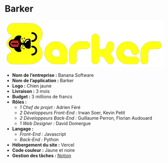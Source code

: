 # Barker
[![](media/barker-logo.png)](https://barker-guillaumeperron.vercel.app/)
- **Nom de l’entreprise :** Banana Software
- **Nom de l’application :** Barker
- **Logo :** Chien jaune  
- **Livraison :** 3 mois
- **Budget :** 3 millions de francs
- **Rôles :**
  -	*1 Chef de projet :* Adrien Féré
  -	*2 Développeurs Front-End :* Irwan Soer, Kevin Petit
  -	*2 Développeurs Back-End :* Guillaume Perron, Florian Audouard
  -	*1 Web Designer :* David Domergue
- **Langage :**
  -	*Front-End :* Javascript
  -	*Back-End :* Python
- **Hébergement du site :** Vercel
- **Code couleur :** Jaune et noire
- **Gestion des tâches :** [Notion](https://www.notion.so/barker-app/442e4bcd0ca04b71a3a1025f0861f070?v=75ab636be9d444e7bc8e98b9fe2ff275)
